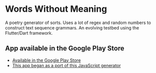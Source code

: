 # Words Without Meaning

A poetry generator of sorts. Uses a lot of regex and random numbers to construct text sequence grammars. An evolving testbed using the Flutter/Dart framework.

## App available in the Google Play Store

- [Available in the Google Play Store](https://play.google.com/store/apps/details?id=com.thedamagereport.wordswithoutmeaning&rdid=com.thedamagereport.wordswithoutmeaning)
- [This app began as a port of this JavaScript generator](https://www.thedamagereport.com/poem-generator/)

